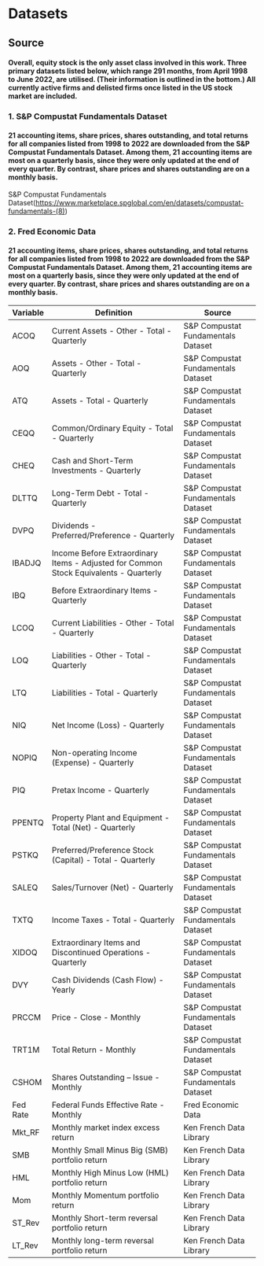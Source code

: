 # Datasets
## Source
#### Overall, equity stock is the only asset class involved in this work. Three primary datasets listed below, which range 291 months, from April 1998 to June 2022, are utilised. (Their information is outlined in the bottom.) All currently active firms and delisted firms once listed in the US stock market are included.

### 1. S&P Compustat Fundamentals Dataset
#### 21 accounting items, share prices, shares outstanding, and total returns for all companies listed from 1998 to 2022 are downloaded from the S&P Compustat Fundamentals Dataset. Among them, 21 accounting items are most on a quarterly basis, since they were only updated at the end of every quarter. By contrast, share prices and shares outstanding are on a monthly basis.
S&P Compustat Fundamentals Dataset(https://www.marketplace.spglobal.com/en/datasets/compustat-fundamentals-(8))

### 2. Fred Economic Data
#### 21 accounting items, share prices, shares outstanding, and total returns for all companies listed from 1998 to 2022 are downloaded from the S&P Compustat Fundamentals Dataset. Among them, 21 accounting items are most on a quarterly basis, since they were only updated at the end of every quarter. By contrast, share prices and shares outstanding are on a monthly basis.


| **Variable** | **Definition**                                                                        | **Source**                         |
|--------------|---------------------------------------------------------------------------------------|------------------------------------|
| ACOQ         | Current Assets - Other - Total - Quarterly                                            | S&P Compustat Fundamentals Dataset |
| AOQ          | Assets - Other - Total - Quarterly                                                    | S&P Compustat Fundamentals Dataset |
| ATQ          | Assets - Total - Quarterly                                                            | S&P Compustat Fundamentals Dataset |
| CEQQ         | Common/Ordinary Equity - Total - Quarterly                                            | S&P Compustat Fundamentals Dataset |
| CHEQ         | Cash and Short-Term Investments - Quarterly                                           | S&P Compustat Fundamentals Dataset |
| DLTTQ        | Long-Term Debt - Total - Quarterly                                                    | S&P Compustat Fundamentals Dataset |
| DVPQ         | Dividends - Preferred/Preference - Quarterly                                          | S&P Compustat Fundamentals Dataset |
| IBADJQ       | Income Before Extraordinary Items - Adjusted for Common Stock Equivalents - Quarterly | S&P Compustat Fundamentals Dataset |
| IBQ          | Before Extraordinary Items - Quarterly                                                | S&P Compustat Fundamentals Dataset |
| LCOQ         | Current Liabilities - Other - Total - Quarterly                                       | S&P Compustat Fundamentals Dataset |
| LOQ          | Liabilities - Other - Total - Quarterly                                               | S&P Compustat Fundamentals Dataset |
| LTQ          | Liabilities - Total - Quarterly                                                       | S&P Compustat Fundamentals Dataset |
| NIQ          | Net Income (Loss) - Quarterly                                                         | S&P Compustat Fundamentals Dataset |
| NOPIQ        | Non-operating Income (Expense) - Quarterly                                            | S&P Compustat Fundamentals Dataset |
| PIQ          | Pretax Income - Quarterly                                                             | S&P Compustat Fundamentals Dataset |
| PPENTQ       | Property Plant and Equipment - Total (Net) - Quarterly                                | S&P Compustat Fundamentals Dataset |
| PSTKQ        | Preferred/Preference Stock (Capital) - Total - Quarterly                              | S&P Compustat Fundamentals Dataset |
| SALEQ        | Sales/Turnover (Net) - Quarterly                                                      | S&P Compustat Fundamentals Dataset |
| TXTQ         | Income Taxes - Total - Quarterly                                                      | S&P Compustat Fundamentals Dataset |
| XIDOQ        | Extraordinary Items and Discontinued Operations - Quarterly                           | S&P Compustat Fundamentals Dataset |
| DVY          | Cash Dividends (Cash Flow) - Yearly                                                   | S&P Compustat Fundamentals Dataset |
| PRCCM        | Price - Close - Monthly                                                               | S&P Compustat Fundamentals Dataset |
| TRT1M        | Total Return - Monthly                                                                | S&P Compustat Fundamentals Dataset |
| CSHOM        | Shares Outstanding – Issue - Monthly                                                  | S&P Compustat Fundamentals Dataset |
| Fed Rate     | Federal Funds Effective Rate - Monthly                                                | Fred Economic Data                 |
| Mkt_RF       | Monthly market index excess return                                                    | Ken French Data Library            |
| SMB          | Monthly Small Minus Big (SMB) portfolio return                                        | Ken French Data Library            |
| HML          | Monthly High Minus Low (HML) portfolio return                                         | Ken French Data Library            |
| Mom          | Monthly Momentum portfolio return                                                     | Ken French Data Library            |
| ST_Rev       | Monthly Short-term reversal portfolio return                                          | Ken French Data Library            |
| LT_Rev       | Monthly long-term reversal portfolio return                                           | Ken French Data Library            |
